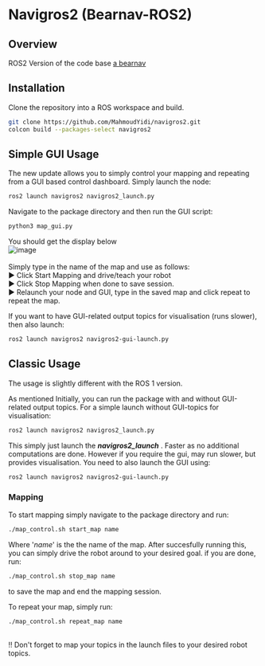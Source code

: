 # Navigros2 (Bearnav-ROS2)
## Overview

ROS2 Version of the code base [a bearnav](https://github.com/LCAS/bearnav2)
## Installation

Clone the repository into a ROS workspace and build.

```bash
git clone https://github.com/MahmoudYidi/navigros2.git
colcon build --packages-select navigros2
```

## Simple GUI Usage
The new update allows you to simply control your mapping and repeating from a GUI based control dashboard.
Simply launch the node:
```bash
ros2 launch navigros2 navigros2_launch.py
```
Navigate to the package directory and then run the GUI script:
```bash
python3 map_gui.py
```
You should get the display below
\
![image](https://github.com/user-attachments/assets/b5106119-949f-49ec-9465-f7faaff218d6)
\
\
Simply type in the name of the map and use as follows:\
:arrow_forward: Click Start Mapping and drive/teach your robot\
:arrow_forward: Click Stop Mapping when done to save session.\
:arrow_forward: Relaunch your node and GUI, type in the saved map and click repeat to repeat the map.

If you want to have GUI-related output topics for visualisation (runs slower), then also launch:
```bash
ros2 launch navigros2 navigros2-gui-launch.py
```

## Classic Usage
The usage is slightly different with the ROS 1 version. 

As mentioned Initially, you can run the package with and without GUI-related output topics.
For a simple launch without GUI-topics for visualisation:

```bash
ros2 launch navigros2 navigros2_launch.py
```
This simply just launch the ***navigros2_launch*** . Faster as no additional computations are done. However if you require the gui, may run slower, but provides visualisation. You need to also launch the GUI using:

```bash
ros2 launch navigros2 navigros2-gui-launch.py
```




### Mapping
To start mapping simply navigate to the package directory and  run:
```bash
./map_control.sh start_map name
```
Where '*name*' is the the name of the map. After succesfully running this, you can simply drive the robot around to your desired goal. if you are done, run:

```bash
./map_control.sh stop_map name
```

to save the map and end the mapping session. 

To repeat your map, simply run:
```bash
./map_control.sh repeat_map name
```
\
:bangbang: Don't forget to map your topics in the launch files to your desired robot topics.
